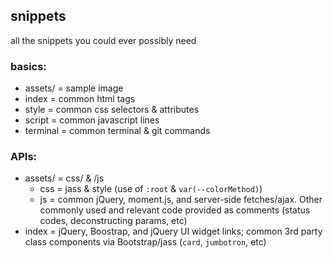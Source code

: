## snippets 

all the snippets you could ever possibly need

### basics:
- assets/ = sample image
- index = common html tags
- style = common css selectors & attributes
- script = common javascript lines
- terminal = common terminal & git commands

### APIs:
- assets/ = css/ & /js
    - css = jass & style (use of `:root` & `var(--colorMethod)`)
    - js = common jQuery, moment.js, and server-side fetches/ajax. Other commonly used and relevant code provided as comments (status codes, deconstructing params, etc)
- index = jQuery, Boostrap, and jQuery UI widget links; common 3rd party class components via Bootstrap/jass (`card`, `jumbotron`, etc)